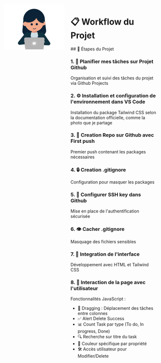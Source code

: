 <div style="display: flex; align-items: flex-start;">
  <img src="assets/gif/girl_developer.gif" alt="Women presenting a plan" style="width: 200px; margin-right: 20px;">
  <div>
    <h1>📋 Workflow du Projet</h1>
    <p>## 📝 Étapes du Projet</p>
    <h3>1. 🎯 Planifier mes tâches sur Projet Github</h3>
    <p>Organisation et suivi des tâches du projet via Github Projects</p>
    <h3>2. ⚙️ Installation et configuration de l'environnement dans VS Code</h3>
    <p>Installation du package Tailwind CSS selon la documentation officielle, comme la photo que je partage</p>
    <h3>3. 📁 Creation Repo sur Github avec First push</h3>
    <p>Premier push contenant les packages nécessaires</p>
    <h3>4. 🔒 Creation .gitignore</h3>
    <p>Configuration pour masquer les packages</p>
    <h3>5. 🔑 Configurer SSH key dans Github</h3>
    <p>Mise en place de l'authentification sécurisée</p>
    <h3>6. 👁️ Cacher .gitignore</h3>
    <p>Masquage des fichiers sensibles</p>
    <h3>7. 🎨 Integration de l'interface</h3>
    <p>Développement avec HTML et Tailwind CSS</p>
    <h3>8. 🔄 Interaction de la page avec l'utilisateur</h3>
    <p>Fonctionnalités JavaScript :</p>
    <ul>
      <li>🔄 Dragging : Déplacement des tâches entre colonnes</li>
      <li>✅ Alert Delete Success</li>
      <li>📊 Count Task par type (To do, In progress, Done)</li>
      <li>🔍 Recherche sur titre du task</li>
      <li>🎨 Couleur spécifique par propriété</li>
      <li>🛠️ Accès utilisateur pour Modifier/Delete</li>
    </ul>
  </div>
</div>
